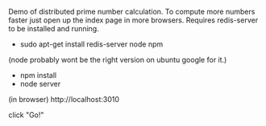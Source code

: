 Demo of distributed prime number calculation.  To compute more numbers faster just open up the index page in more browsers. Requires redis-server to be installed and running.

* sudo apt-get install redis-server node npm

(node probably wont be the right version on ubuntu google for it.)

* npm install
* node server


(in browser)
http://localhost:3010

click "Go!"

